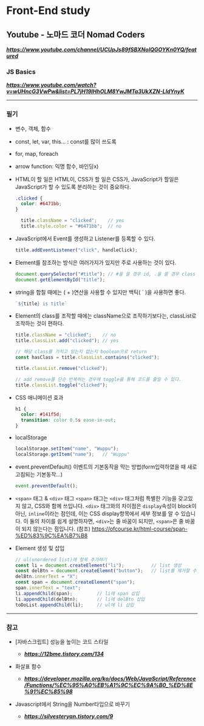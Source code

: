 # Front-End study

## Youtube - 노마드 코더 Nomad Coders
***https://www.youtube.com/channel/UCUpJs89fSBXNolQGOYKn0YQ/featured***

### JS Basics
***https://www.youtube.com/watch?v=wUHncG3VwPw&list=PL7jH19IHhOLM8YwJMTa3UkXZN-LldYnyK***

---
### 필기
- 변수, 객체, 함수

- const, let, var, this... : const를 많이 쓰도록

- for, map, foreach

- arrow function: 익명 함수, 바인딩x)

- HTML이 할 일은 HTML이, CSS가 할 일은 CSS가, JavaScript가 할일은 JavaScript가 할 수 있도록 분리하는 것이 중요하다.
  ```css
  .clicked {
    color: #6471bb;
  }
  ```
  ```javascript
    title.className = "clicked";    // yes
    title.style.color = "#6471bb";  // no
  ```

- JavaScript에서 Event를 생성하고 Listener를 등록할 수 있다.
  ```javascript 
  title.addEventListener("click", handleClick);
  ```
  
- Element를 참조하는 방식은 여러가지가 있지만 주로 사용하는 것이 있다.
  ```javascript
  document.querySelector("#title"); // #을 쓸 경우 id, .을 쓸 경우 class
  document.getElementById("title");
  ```
  
- string을 합칠 때에는 ( + )연산을 사용할 수 있지만 백틱( \` )을 사용하면 좋다.
  ```javascript
  `${title} is title`
  ```
  
- Element의 class를 조작할 때에는 className으로 조작하기보다는, classList로 조작하는 것이 편하다.
  ```javascript
  title.className = "clicked";    // no
  title.classList.add("clicked"); // yes
  
  // 해당 class를 가지고 있는지 없는지 boolean으로 return
  const hasClass = title.classList.contains("clicked"); 
  
  title.classList.remove("clicked");
  
  // add remove를 단순 반복하는 경우에 toggle을 통해 코드를 줄일 수 있다.
  title.classList.toggle("clicked");  
  ```
  
- CSS 애니메이션 효과
  ```css
  h1 {
    color: #141f5d;
    transition: color 0.5s ease-in-out;
  }
  ```
  
- localStorage
  ```javascript
  localStorage.setItem("name", "Wuppu");
  localStorage.getItem("name");   // "Wuppu"
  ```

- event.preventDefault() 이벤트의 기본동작을 막는 방법(form입력하였을 때 새로고침되는 기본동작...)
  ```javascript
  event.preventDefault();
  ```
  
- `<span>` 태그 & `<div>` 태그
  `<span>` 태그는 `<div>` 태그처럼 특별한 기능을 갖고있지 않고, CSS와 함께 쓰입니다.
  `<div>` 태그와의 차이점은 `display`속성이 block이 아닌, `inline`이라는 점인데, 이는 CSS display항목에서 세부 정보를 알 수 있습니다.
  이 둘의 차이를 쉽게 설명하자면, `<div>`는 줄 바꿈이 되지만, `<span>`은 줄 바꿈이 되지 않는다는 점입니다.
  (참조) https://ofcourse.kr/html-course/span-%ED%83%9C%EA%B7%B8
  
- Element 생성 및 삽입
  ```javascript
  // ul(unordered list)에 항목 추가하기
  const li = document.createElement("li");          // list 생성
  const delBtn = document.createElemnt("button");   // list를 제거할 수 있는 버튼 생성
  delBtn.innerText = "X";
  const span = document.createElement("span");
  span.innerText = "text";
  li.appendChild(span);         // li에 span 삽입
  li.appendChild(delBtn);       // li에 delBtn 삽입
  toDoList.appendChild(li);     // ul에 li 삽입
  ```
---
### 참고
- [자바스크립트] 성능을 높이는 코드 스타일
  - ***https://12bme.tistory.com/134***
  
- 화살표 함수
  - ***https://developer.mozilla.org/ko/docs/Web/JavaScript/Reference/Functions/%EC%95%A0%EB%A1%9C%EC%9A%B0_%ED%8E%91%EC%85%98***
  
- Javascript에서 String을 Number타입으로 바꾸기
  - ***https://silvesteryan.tistory.com/9***
